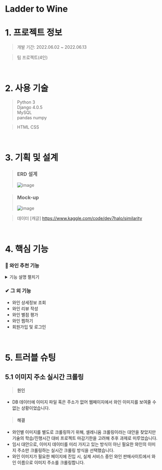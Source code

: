# Ladder to Wine

# 1. 프로젝트 정보
> 개발 기간: 2022.06.02 ~ 2022.06.13

> 팀 프로젝트(4인)

<br>

# 2. 사용 기술
> Python 3  
> Django 4.0.5  
> MySQL  
> pandas 
> numpy  

> HTML
> CSS

<br>

# 3. 기획 및 설계
> ### ERD 설계
> ![image](https://user-images.githubusercontent.com/100769423/186102056-72ff767a-d377-408f-b5e6-7cc8cb922b78.png)

> ### Mock-up
> ![image](https://user-images.githubusercontent.com/100769423/186102543-9619950e-9161-4ef1-bace-882d7e03174c.png)

> 데이터
> [캐글] https://www.kaggle.com/code/dev7halo/similarity

<br>

# 4. 핵심 기능
### 🍷 와인 추천 기능

<details>
  <summary>기능 설명 펼치기</summary>
  <br>

## 4.1. 기능 타입
> ### 무작위 와인 추천  
메인페이지 진입 시 데이터셋에 존재하는 4개의 와인을 무작위로 추천합니다.

> ### 유사 와인 추천  
특정 와인의 상세페이지 하단부에 해당 와인의 정보와 유사한 4개의 와인을 추천합니다.
  
  <br>
  
## 4.2 기능 흐름
  
  <br>
  
> ### 📌 Step 1. 추천 와인 선별  

- #### 무작위 선별(링크) 
- 메인페이지 진입 시 무작위로 4개의 와인을 선별합니다.
  
- #### 유사도 체크(링크) 
- 상세페이지 진입 시 특정된 와인과 유사한 4개의 와인을 선별합니다.
- 선별 방법은 준비된 유사도 측정 모델(.csv)을 이용해 유사도가 높은 순으로 선별합니다.
  
  <br>
  
> ### 📌 Step 2. 이미지 크롤링
- 선별된 와인의 이미지 주소를 크롤링합니다.
- 크롤링한 이미지 주소를 선별된 와인 데이터에 추가합니다. 
  
  <br>
  
> ### 📌 Step 3. 데이터 응답 
- 준비가 완료된 와인 데이터로 클라이언트에 응답합니다.

  <br>
</details>


### ✔ 그 외 기능
- 와인 상세정보 조회
- 와인 리뷰 작성
- 와인 별점 평가
- 와인 찜하기
- 회원가입 및 로그인

<br>

# 5. 트러블 슈팅
## 5.1 이미지 주소 실시간 크롤링
> #### 원인 
- DB 데이터에 이미지 파일 혹은 주소가 없어 웹페이지에서 와인 이미지를 보여줄 수 없는 상황이었습니다.  
> #### 해결
- 와인별 이미지를 별도로 크롤링하기 위해, 셀레니움 크롤링이라는 대안을 찾았지만 기술의 학습/진행시간 대비 프로젝트 마감기한을 고려해 추후 과제로 미루었습니다.
- 임시 대안으로, 이미지 데이터를 미리 가지고 있는 방식이 아닌 필요한 와인의 이미지 주소만 크롤링하는 실시간 크롤링 방식을 선택했습니다.
- 와인 이미지가 필요한 페이지에 진입 시, 실제 서비스 중인 와인 판매사이트에서 와인 이름으로 이미지 주소를 크롤링합니다.
